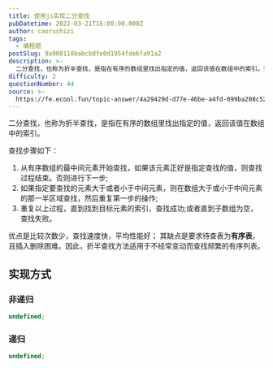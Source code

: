 ```yaml
---
title: 使用js实现二分查找
pubDatetime: 2022-03-21T16:00:00.000Z
author: caorushizi
tags:
  - 编程题
postSlug: 9a908110babcb8fe0d1954fde6fa91a2
description: >-
  二分查找，也称为折半查找，是指在有序的数组里找出指定的值，返回该值在数组中的索引。查找步骤如下：1.从有序数组的最中间元素开始查找，如果该元素正好是指定查找的值，则查找过程结束。否则进行下一步;2.如
difficulty: 2
questionNumber: 44
source: >-
  https://fe.ecool.fun/topic-answer/4a29429d-d77e-46be-a4fd-099ba208c52f?orderBy=updateTime&order=desc&tagId=26
---
```


二分查找，也称为折半查找，是指在有序的数组里找出指定的值，返回该值在数组中的索引。

查找步骤如下：

1.  从有序数组的最中间元素开始查找，如果该元素正好是指定查找的值，则查找过程结束。否则进行下一步;
2.  如果指定要查找的元素大于或者小于中间元素，则在数组大于或小于中间元素的那一半区域查找，然后重复第一步的操作;
3.  重复以上过程，直到找到目标元素的索引，查找成功;或者直到子数组为空，查找失败。

优点是比较次数少，查找速度快，平均性能好； 其缺点是要求待查表为**有序表**，且插入删除困难。因此，折半查找方法适用于不经常变动而查找频繁的有序列表。

## 实现方式

### 非递归

```typescript
undefined;
```

### 递归

```typescript
undefined;
```

